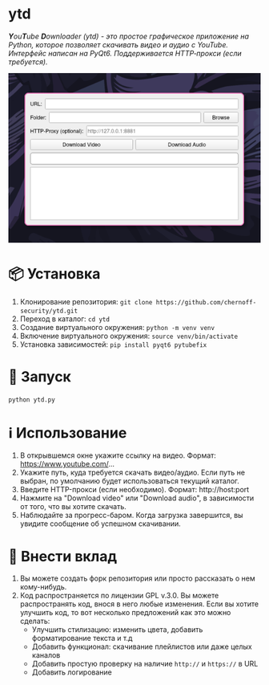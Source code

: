 # ytd
_**Y**ou**T**ube **D**ownloader (ytd) - это простое графическое приложение на Python, которое позволяет скачивать видео и аудио с YouTube. Интерфейс написан на PyQt6. Поддерживается HTTP‑прокси (если требуется)._

![preview](/screenshot.png)

# 📦 Установка
1. Клонирование репозитория:
`git clone https://github.com/chernoff-security/ytd.git`
2. Переход в каталог:
`cd ytd`
3. Создание виртуального окружения:
`python -m venv venv`
4. Включение виртуального окружения:
`source venv/bin/activate`
5. Установка зависимостей:
`pip install pyqt6 pytubefix`

# 🚀 Запуск
`python ytd.py`

# ℹ️ Использование
1. В открывшемся окне укажите ссылку на видео. Формат: https://www.youtube.com/...
2. Укажите путь, куда требуется скачать видео/аудио. Если путь не выбран, по умолчанию будет использоваться текущий каталог.
3. Введите HTTP-прокси (если необходимо). Формат: http://host:port
4. Нажмите на "Download video" или "Download audio", в зависимости от того, что вы хотите скачать.
5. Наблюдайте за прогресс-баром. Когда загрузка завершится, вы увидите сообщение об успешном скачивании.

# 🤝 Внести вклад
1. Вы можете создать форк репозитория или просто рассказать о нем кому-нибудь.
2. Код распространяется по лицензии GPL v.3.0. Вы можете распространять код, внося в него любые изменения. Если вы хотите улучшить код, то вот несколько предложений как это можно сделать:
    - Улучшить стилизацию: изменить цвета, добавить форматирование текста и т.д
    - Добавить функционал: скачивание плейлистов или даже целых каналов
    - Добавить простую проверку на наличие `http://` и `https://` в URL
    - Добавить логирование
